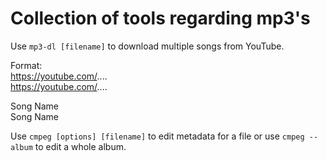 # Collection of tools regarding mp3's

Use `mp3-dl [filename]` to download multiple songs from YouTube. 

Format:  
https://youtube.com/....  
https://youtube.com/....  

Song Name  
Song Name  

Use `cmpeg [options] [filename]` to edit metadata for a file or use `cmpeg --album` to edit a whole album.
